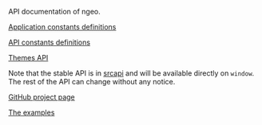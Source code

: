 API documentation of ngeo.

[Application constants definitions](modules/srcapi_store_config.html#Configuration)

[API constants definitions](modules/srcapi_store_config.html#APIConfig)

[Themes API](modules/contribs_gmf_src_theme_Themes.html)

Note that the stable API is in [srcapi](modules/srcapi.html) and will be available directly on `window`. The rest of the API can change without any notice.

[GitHub project page](https://github.com/camptocamp/ngeo/)

[The examples](../examples)
